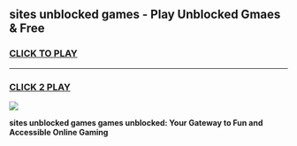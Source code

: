 
## sites unblocked games - Play Unblocked Gmaes & Free
<h3>
<a href="https://premium.freeplayer.one?title=sites_unblocked_games&ref=19F">CLICK TO PLAY</a></h3>
<hr>

<h3>
<a href="https://premium.freeplayer.one?title=sites_unblocked_games&ref=19F">CLICK 2 PLAY</a>
  
</h3>

<a href="https://premium.freeplayer.one?title=sites_unblocked_games&ref=19F/"><img src="https://clearcache.store/games.png"></a>


**sites unblocked games games unblocked: Your Gateway to Fun and Accessible Online Gaming**
